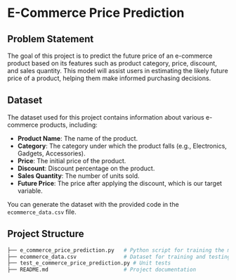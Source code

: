 # E-Commerce Price Prediction

## Problem Statement

The goal of this project is to predict the future price of an e-commerce product based on its features such as product category, price, discount, and sales quantity. This model will assist users in estimating the likely future price of a product, helping them make informed purchasing decisions.

## Dataset

The dataset used for this project contains information about various e-commerce products, including:
- **Product Name**: The name of the product.
- **Category**: The category under which the product falls (e.g., Electronics, Gadgets, Accessories).
- **Price**: The initial price of the product.
- **Discount**: Discount percentage on the product.
- **Sales Quantity**: The number of units sold.
- **Future Price**: The price after applying the discount, which is our target variable.

You can generate the dataset with the provided code in the `ecommerce_data.csv` file.

## Project Structure

```bash
├── e_commerce_price_prediction.py   # Python script for training the model
├── ecommerce_data.csv               # Dataset for training and testing
├── test_e_commerce_price_prediction.py # Unit tests
├── README.md                        # Project documentation
